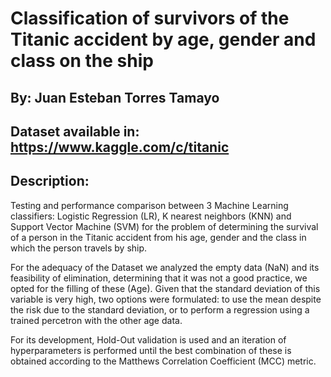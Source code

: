 # Classification of survivors of the Titanic accident by age, gender and class on the ship

## By: Juan Esteban Torres Tamayo

## Dataset available in:  https://www.kaggle.com/c/titanic

## Description: 
Testing and performance comparison between 3 Machine Learning classifiers: Logistic Regression (LR), K nearest neighbors (KNN) and Support Vector Machine (SVM) for the problem of determining the survival of a person in the Titanic accident from his age, gender and the class in which the person travels by ship. 

For the adequacy of the Dataset we analyzed the empty data (NaN) and its feasibility of elimination, determining that it was not a good practice, we opted for the filling of these (Age). Given that the standard deviation of this variable is very high, two options were formulated: to use the mean despite the risk due to the standard deviation, or to perform a regression using a trained percetron with the other age data.

For its development, Hold-Out validation is used and an iteration of hyperparameters is performed until the best combination of these is obtained according to the Matthews Correlation Coefficient (MCC) metric.

